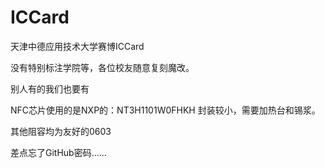 # ICCard
天津中德应用技术大学赛博ICCard

没有特别标注学院等，各位校友随意复刻魔改。

别人有的我们也要有

NFC芯片使用的是NXP的：NT3H1101W0FHKH 封装较小，需要加热台和锡浆。

其他阻容均为友好的0603

差点忘了GitHub密码……

